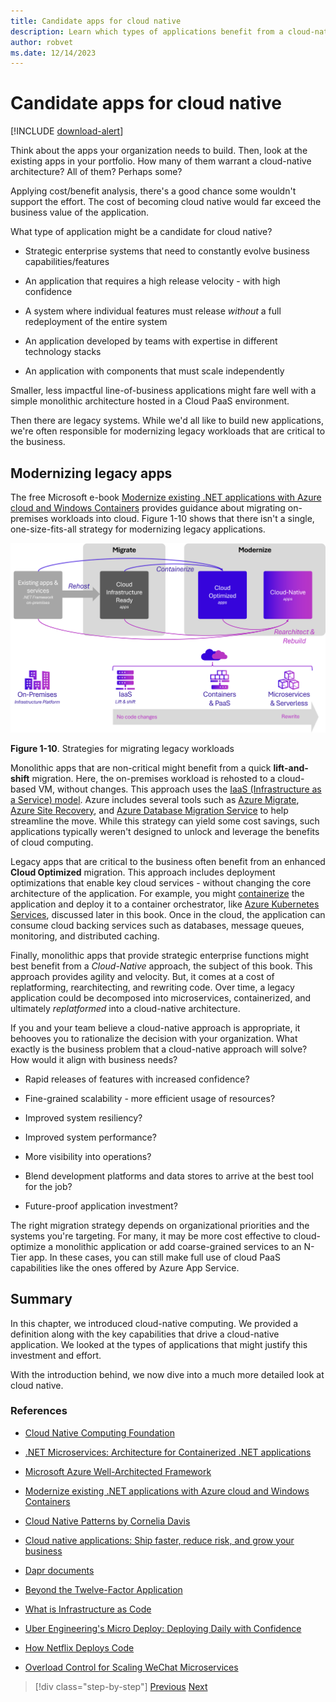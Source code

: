 ```yaml
---
title: Candidate apps for cloud native
description: Learn which types of applications benefit from a cloud-native approach
author: robvet
ms.date: 12/14/2023
---
```


# Candidate apps for cloud native

[!INCLUDE [download-alert](../includes/download-alert.md)]

Think about the apps your organization needs to build. Then, look at the existing apps in your portfolio. How many of them warrant a cloud-native architecture? All of them? Perhaps some?

Applying cost/benefit analysis, there's a good chance some wouldn't support the effort. The cost of becoming cloud native would far exceed the business value of the application.

What type of application might be a candidate for cloud native?

- Strategic enterprise systems that need to constantly evolve business capabilities/features

- An application that requires a high release velocity - with high confidence

- A system where individual features must release *without* a full redeployment of the entire system

- An application developed by teams with expertise in different technology stacks

- An application with components that must scale independently

Smaller, less impactful line-of-business applications might fare well with a simple monolithic architecture hosted in a Cloud PaaS environment.

Then there are legacy systems. While we'd all like to build new applications, we're often responsible for modernizing legacy workloads that are critical to the business.

## Modernizing legacy apps

The free Microsoft e-book [Modernize existing .NET applications with Azure cloud and Windows Containers](https://dotnet.microsoft.com/download/thank-you/modernizing-existing-net-apps-ebook) provides guidance about migrating on-premises workloads into cloud. Figure 1-10 shows that there isn't a single, one-size-fits-all strategy for modernizing legacy applications.

![Strategies for migrating legacy workloads](./media/strategies-for-migrating-legacy-workloads.png)

**Figure 1-10**. Strategies for migrating legacy workloads

Monolithic apps that are non-critical might benefit from a quick **lift-and-shift** migration. Here, the on-premises workload is rehosted to a cloud-based VM, without changes. This approach uses the [IaaS (Infrastructure as a Service) model](https://azure.microsoft.com/overview/what-is-iaas/). Azure includes several tools such as [Azure Migrate](https://azure.microsoft.com/services/azure-migrate/), [Azure Site Recovery](https://azure.microsoft.com/services/site-recovery/), and [Azure Database Migration Service](https://azure.microsoft.com/campaigns/database-migration/) to help streamline the move. While this strategy can yield some cost savings, such applications typically weren't designed to unlock and leverage the benefits of cloud computing.

Legacy apps that are critical to the business often benefit from an enhanced **Cloud Optimized** migration. This approach includes deployment optimizations that enable key cloud services - without changing the core architecture of the application. For example, you might [containerize](https://learn.microsoft.com/virtualization/windowscontainers/about/) the application and deploy it to a container orchestrator, like [Azure Kubernetes Services](https://azure.microsoft.com/services/kubernetes-service/), discussed later in this book. Once in the cloud, the application can consume cloud backing services such as databases, message queues, monitoring, and distributed caching.

Finally, monolithic apps that provide strategic enterprise functions might best benefit from a *Cloud-Native* approach, the subject of this book. This approach provides agility and velocity. But, it comes at a cost of replatforming, rearchitecting, and rewriting code. Over time, a legacy application could be decomposed into microservices, containerized, and ultimately _replatformed_ into a cloud-native architecture.

If you and your team believe a cloud-native approach is appropriate, it behooves you to rationalize the decision with your organization. What exactly is the business problem that a cloud-native approach will solve? How would it align with business needs?

- Rapid releases of features with increased confidence?

- Fine-grained scalability - more efficient usage of resources?

- Improved system resiliency?

- Improved system performance?

- More visibility into operations?

- Blend development platforms and data stores to arrive at the best tool for the job?

- Future-proof application investment?

The right migration strategy depends on organizational priorities and the systems you're targeting. For many, it may be more cost effective to cloud-optimize a monolithic application or add coarse-grained services to an N-Tier app. In these cases, you can still make full use of cloud PaaS capabilities like the ones offered by Azure App Service.

## Summary

In this chapter, we introduced cloud-native computing. We provided a definition along with the key capabilities that drive a cloud-native application. We looked at the types of applications that might justify this investment and effort.

With the introduction behind, we now dive into a much more detailed look at cloud native.

### References

- [Cloud Native Computing Foundation](https://www.cncf.io/)

- [.NET Microservices: Architecture for Containerized .NET applications](https://dotnet.microsoft.com/download/thank-you/microservices-architecture-ebook)

- [Microsoft Azure Well-Architected Framework](https://learn.microsoft.com/azure/well-architected/)

- [Modernize existing .NET applications with Azure cloud and Windows Containers](https://dotnet.microsoft.com/download/thank-you/modernizing-existing-net-apps-ebook)

- [Cloud Native Patterns by Cornelia Davis](https://www.manning.com/books/cloud-native-patterns)

- [Cloud native applications: Ship faster, reduce risk, and grow your business](https://tanzu.vmware.com/cloud-native)

- [Dapr documents](https://dapr.io/)

- [Beyond the Twelve-Factor Application](https://content.pivotal.io/blog/beyond-the-twelve-factor-app)

- [What is Infrastructure as Code](https://learn.microsoft.com/devops/deliver/what-is-infrastructure-as-code)

- [Uber Engineering's Micro Deploy: Deploying Daily with Confidence](https://www.uber.com/blog/micro-deploy-code/)

- [How Netflix Deploys Code](https://www.infoq.com/news/2013/06/netflix/)

- [Overload Control for Scaling WeChat Microservices](https://www.cs.columbia.edu/~ruigu/papers/socc18-final100.pdf)

>[!div class="step-by-step"]
>[Previous](what-is-cloud-native.md)
>[Next](---TODO---)